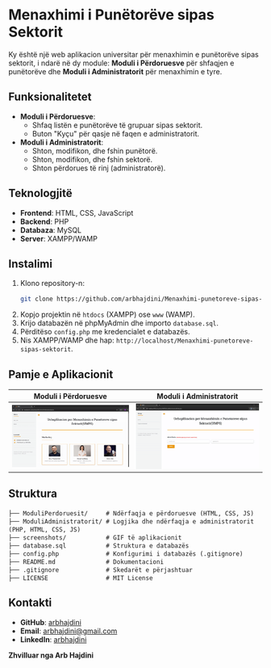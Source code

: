 # Menaxhimi i Punëtorëve sipas Sektorit

Ky është një web aplikacion universitar për menaxhimin e punëtorëve sipas sektorit, i ndarë në dy module: **Moduli i Përdoruesve** për shfaqjen e punëtorëve dhe **Moduli i Administratorit** për menaxhimin e tyre.

## Funksionalitetet

- **Moduli i Përdoruesve**:
  - Shfaq listën e punëtorëve të grupuar sipas sektorit.
  - Buton "Kyçu" për qasje në faqen e administratorit.
- **Moduli i Administratorit**:
  - Shton, modifikon, dhe fshin punëtorë.
  - Shton, modifikon, dhe fshin sektorë.
  - Shton përdorues të rinj (administratorë).

## Teknologjitë

- **Frontend**: HTML, CSS, JavaScript
- **Backend**: PHP
- **Databaza**: MySQL
- **Server**: XAMPP/WAMP

## Instalimi

1. Klono repository-n:
   ```bash
   git clone https://github.com/arbhajdini/Menaxhimi-punetoreve-sipas-sektorit.git
   ```
2. Kopjo projektin në `htdocs` (XAMPP) ose `www` (WAMP).
3. Krijo databazën në phpMyAdmin dhe importo `database.sql`.
4. Përditëso `config.php` me kredencialet e databazës.
5. Nis XAMPP/WAMP dhe hap: `http://localhost/Menaxhimi-punetoreve-sipas-sektorit`.

## Pamje e Aplikacionit

| Moduli i Përdoruesve | Moduli i Administratorit |
|-----------------------|---------------------------|
| ![Ndërfaqja e Modulit të Përdoruesve](screenshots/Moduli_Perdoruesit.gif) | ![Ndërfaqja e Modulit të Administratorit](screenshots/Moduli_Administratorit.gif) |

## Struktura

```plaintext
├── ModuliPerdoruesit/     # Ndërfaqja e përdoruesve (HTML, CSS, JS)
├── ModuliAdministratorit/ # Logjika dhe ndërfaqja e administratorit (PHP, HTML, CSS, JS)
├── screenshots/           # GIF të aplikacionit
├── database.sql           # Struktura e databazës
├── config.php             # Konfigurimi i databazës (.gitignore)
├── README.md              # Dokumentacioni
├── .gitignore             # Skedarët e përjashtuar
├── LICENSE                # MIT License
```

## Kontakti

- **GitHub**: [arbhajdini](https://github.com/arbhajdini)
- **Email**: [arbhajdini@gmail.com](mailto:emaili.juaj@gmail.com)
- **LinkedIn**: [arbhajdini](https://www.linkedin.com/in/arbhajdini/)

**Zhvilluar nga Arb Hajdini**

